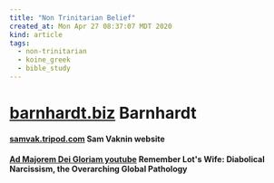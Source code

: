 ```yaml
---
title: "Non Trinitarian Belief"
created_at: Mon Apr 27 08:37:07 MDT 2020
kind: article
tags:
  - non-trinitarian
  - koine_greek
  - bible_study
---
```


<h1>
  <a href="https://www.barnhardt.biz/" target="_blank">barnhardt.biz</a>
  Barnhardt
</h1>

<h4>
  <a href="http://samvak.tripod.com/" target="_blank">samvak.tripod.com</a>
  Sam Vaknin website
</h4>

<h4>
  <a href="https://www.youtube.com/watch?v=Ux4duSamw68" target="_blank">Ad Majorem Dei Gloriam youtube</a>
  Remember Lot's Wife: Diabolical Narcissism, the Overarching Global Pathology
</h4>

<!--
html boilerplate fragments
<a href="" target="_blank"></a>
<a name=""></a>
<img src="" width="400px">
<ul>
  <li></li>
  <li><a href="" target="_blank"></a></li>
</ul>
<pre>
</pre>
<p style="margin-bottom: 2em;"></p>
<hr style="border: 0; height: 3px; background: #333; background-image: linear-gradient(to right, #ccc, #333, #ccc);">
<pre><code>
</code></pre>
<math xmlns='http://www.w3.org/1998/Math/MathML' display='block'>
</math>
:-->
